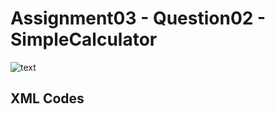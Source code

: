 # Assignment03 - Question02 - SimpleCalculator
![text](https://github.com/MoeeinAali/CE429-MP/blob/e853565f8061dd9da4262e482f17b5ee190fc897/Assignments/Assignment03/Question02-SimpleCalculator/Animation.gif)
## XML Codes

```

```
